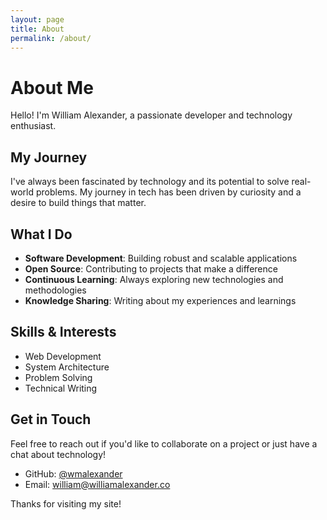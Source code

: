 ```yaml
---
layout: page
title: About
permalink: /about/
---
```


# About Me

Hello! I'm William Alexander, a passionate developer and technology enthusiast.

## My Journey

I've always been fascinated by technology and its potential to solve real-world problems. My journey in tech has been driven by curiosity and a desire to build things that matter.

## What I Do

- **Software Development**: Building robust and scalable applications
- **Open Source**: Contributing to projects that make a difference
- **Continuous Learning**: Always exploring new technologies and methodologies
- **Knowledge Sharing**: Writing about my experiences and learnings

## Skills & Interests

- Web Development
- System Architecture
- Problem Solving
- Technical Writing

## Get in Touch

Feel free to reach out if you'd like to collaborate on a project or just have a chat about technology!

- GitHub: [@wmalexander](https://github.com/wmalexander)
- Email: william@williamalexander.co

Thanks for visiting my site!